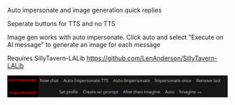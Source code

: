 Auto impersonate and image generation quick replies

Seperate buttons for TTS and no TTS

Image gen works with auto impersonate. Click auto and select "Execute on AI message" to generate an image for each message

Requires SillyTavern-LALib https://github.com/LenAnderson/SillyTavern-LALib

![Image Description](screenshot.png)
